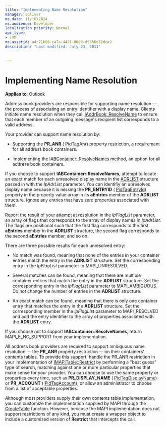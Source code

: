 ```yaml
---
title: "Implementing Name Resolution"
manager: soliver
ms.date: 11/16/2014
ms.audience: Developer
localization_priority: Normal
api_type:
- COM
ms.assetid: a4c71b08-c47a-4421-8603-d5356d32dca9
description: "Last modified: July 23, 2011"
 
 
---
```


# Implementing Name Resolution

  
  
**Applies to**: Outlook 
  
Address book providers are responsible for supporting name resolution — the process of associating an entry identifier with a display name. Clients initiate name resolution when they call [IAddrBook::ResolveName](iaddrbook-resolvename.md) to ensure that each member of an outgoing message's recipient list corresponds to a valid address. 
  
Your provider can support name resolution by:
  
- Supporting the **PR_ANR** ( [PidTagAnr](pidtaganr-canonical-property.md)) property restriction, a requirement for all address book containers.
    
- Implementing the [IABContainer::ResolveNames](iabcontainer-resolvenames.md) method, an option for all address book containers. 
    
If you choose to support **IABContainer::ResolveNames**, attempt to locate an exact match for each unresolved display name in the [ADRLIST](adrlist.md) structure passed in with the  _lpAdrList_ parameter. You can identifiy an unresolved display name because it is missing the **PR_ENTRYID** ( [PidTagEntryId](pidtagentryid-canonical-property.md)) property in the property value array in its **aEntries** member of the **ADRLIST** structure. Ignore any entries that have zero properties associated with them. 
  
Report the result of your attempt at resolution in the  _lpFlagList_ parameter, an array of flags that corresponds to the array of display names in  _lpAdrList_. The flags are positional such that the first flag corresponds to the first **aEntries** member in the **ADRLIST** structure, the second flag corresponds to the second **aEntries** member, and so on. 
  
There are three possible results for each unresolved entry:
  
- No match was found, meaning that none of the entries in your container entries match the entry in the **ADRLIST** structure. Set the corresponding entry in the  _lpFlagList_ parameter to MAPI_UNRESOLVED. 
    
- Several matches can be found, meaning that there are multiple container entries that match the entry in the **ADRLIST** structure. Set the corresponding entry in the  _lpFlagList_ parameter to MAPI_AMBIGUOUS. Do not change the number of entries in the **ADRLIST** structure. 
    
- An exact match can be found, meaning that there is only one container entry that matches the entry in the **ADRLIST** structure. Set the corresponding member in the  _lpFlagList_ parameter to MAPI_RESOLVED and add the entry identifier to the array of properties associated with the **ADRLIST** entry. 
    
If you choose not to support **IABContainer::ResolveNames**, return MAPI_E_NO_SUPPORT from your implementation.
  
All address book providers are required to support ambiguous name resolution — the **PR_ANR** property restriction — on their containers' contents tables. To provide this support, handle the PR_ANR restriction in your implementation of [IMAPITable::Restrict](imapitable-restrict.md) by performing a "best guess" type of search, matching against one or more particular properties that make sense for your provider. You can choose to use the same property or properties every time, such as **PR_DISPLAY_NAME** ( [PidTagDisplayName](pidtagdisplayname-canonical-property.md)) or **PR_ACCOUNT** ( [PidTagAccount](pidtagaccount-canonical-property.md)), or allow an administrator to choose from a list of acceptable properties. 
  
Although most providers supply their own contents table implementation, you can customize the implementation supplied by MAPI through the [CreateTable](createtable.md) function. However, because the MAPI implementation does not support restrictions of any kind, you must create a wrapper object to include a customized version of **Restrict** that intercepts the call. 
  

